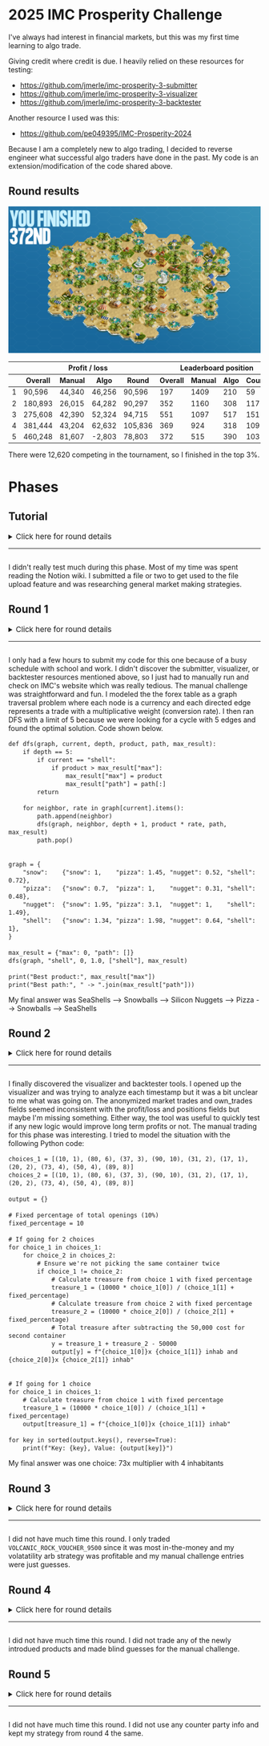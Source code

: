 # 2025 IMC Prosperity Challenge

I've always had interest in financial markets, but this was my first time learning to algo trade.

Giving credit where credit is due. I heavily relied on these resources for testing:
- https://github.com/jmerle/imc-prosperity-3-submitter
- https://github.com/jmerle/imc-prosperity-3-visualizer
- https://github.com/jmerle/imc-prosperity-3-backtester

Another resource I used was this:
- https://github.com/pe049395/IMC-Prosperity-2024

Because I am a completely new to algo trading, I decided to reverse engineer what successful algo traders have done in the past. My code is an extension/modification of the code shared above.

## Round results

![Island Screenshot](./island_screenshot.png)

<table>
    <thead>
        <tr>
            <th></th>
            <th colspan="4" style="text-align: center">Profit / loss</th>
            <th colspan="4" style="text-align: center">Leaderboard position</th>
        </tr>
        <tr>
            <th></th>
            <th>Overall</th>
            <th>Manual</th>
            <th>Algo</th>
            <th>Round</th>
            <th>Overall</th>
            <th>Manual</th>
            <th>Algo</th>
            <th>Country</th>
        </tr>
    </thead>
    <tbody>
        <tr>
            <td>1</td>
            <td>90,596</td>
            <td>44,340</td>
            <td>46,256</td>
            <td>90,596</td>
            <td>197</td>
            <td>1409</td>
            <td>210</td>
            <td>59</td>
        </tr>
        <tr>
            <td>2</td>
            <td>180,893</td>
            <td>26,015</td>
            <td>64,282</td>
            <td>90,297</td>
            <td>352</td>
            <td>1160</td>
            <td>308</td>
            <td>117</td>
        </tr>
        <tr>
            <td>3</td>
            <td>275,608</td>
            <td>42,390</td>
            <td>52,324</td>
            <td>94,715</td>
            <td>551</td>
            <td>1097</td>
            <td>517</td>
            <td>151</td>
        </tr>
        <tr>
            <td>4</td>
            <td>381,444</td>
            <td>43,204</td>
            <td>62,632</td>
            <td>105,836</td>
            <td>369</td>
            <td>924</td>
            <td>318</td>
            <td>109</td>
        </tr>
        <tr>
            <td>5</td>
            <td>460,248</td>
            <td>81,607</td>
            <td>-2,803</td>
            <td>78,803</td>
            <td>372</td>
            <td>515</td>
            <td>390</td>
            <td>103</td>
        </tr>
    </tbody>
</table>

There were 12,620 competing in the tournament, so I finished in the top 3%.

# Phases

## Tutorial
<details>
  <summary>
    <span style="font-size:15px">Click here for round details</span>
    <hr/>
  </summary>
  
    In the tutorial round there are two tradable goods: `Rainforest Resin` and `Kelp`. While the value of the `Rainforest Resin` has been stable throughout the history of the archipelago, the value of `Kelp` has been going up and down over time. 

    Position limits for the newly introduced products:

    - `RAINFOREST_RESIN`: 50
    - `KELP`: 50

    ⚠️ All algorithms uploaded in the tutorial round will be processed and generate results instantly, so you can experiment with different programs and strategies.
</details>

I didn't really test much during this phase. Most of my time was spent reading the Notion wiki. I submitted a file or two to get used to the file upload feature and was researching general market making strategies.

## Round 1
<details>
  <summary>
    <span style="font-size:15px">Click here for round details</span>
    <hr/>
  </summary>

    ## Algorithm challenge

    The first three tradable products are introduced: : `Rainforest Resin` , `Kelp`, and `Squid Ink`. The value of the `Rainforest Resin` has been stable throughout the history of the archipelago, the value of `Kelp` has been going up and down over time, and the value of `Squid Ink` can also swing a bit, but some say there is a pattern to be discovered in its prize progression. All algorithms uploaded in the tutorial round will be processed and generate results instantly, so you can experiment with different programs and strategies.

    Position limits for the newly introduced products:

    - `RAINFOREST_RESIN`: 50
    - `KELP`: 50
    - `SQUID_INK`: 50

    ### Hint

    Squid Ink can be a very volatile product with price having large swings. Making a two-sided market or carrying position can be risky for such an instrument. However, with large swings comes large reversion. Squid Ink prices show more tendency to revert short term swings in price.

    A metric to keep track of the size of deviation/swing from recent average could help in trading profitable positions.

    ## Manual challenge

    You get the chance to do a series of trades in some foreign island currencies. The first trade is a conversion of your SeaShells into a foreign currency, the last trade is a conversion from a foreign currency into SeaShells. Everything in between is up to you. Give some thought to what series of trades you would like to do, as there might be an opportunity to walk away with more shells than you arrived with.
</details>





I only had a few hours to submit my code for this one because of a busy schedule with school and work. I didn't discover the submitter, visualizer, or backtester resources mentioned above, so I just had to manually run and check on IMC's website which was really tedious. The manual challenge was straightforward and fun. I modeled the the forex table as a graph traversal problem where each node is a currency and each directed edge represents a trade with a multiplicative weight (conversion rate). I then ran DFS with a limit of 5 because we were looking for a cycle with 5 edges and found the optimal solution. Code shown below.

```
def dfs(graph, current, depth, product, path, max_result):
    if depth == 5:
        if current == "shell":
            if product > max_result["max"]:
                max_result["max"] = product
                max_result["path"] = path[:]
        return

    for neighbor, rate in graph[current].items():
        path.append(neighbor)
        dfs(graph, neighbor, depth + 1, product * rate, path, max_result)
        path.pop()


graph = {
    "snow":    {"snow": 1,    "pizza": 1.45, "nugget": 0.52, "shell": 0.72},
    "pizza":   {"snow": 0.7,  "pizza": 1,    "nugget": 0.31, "shell": 0.48},
    "nugget":  {"snow": 1.95, "pizza": 3.1,  "nugget": 1,    "shell": 1.49},
    "shell":   {"snow": 1.34, "pizza": 1.98, "nugget": 0.64, "shell": 1},
}

max_result = {"max": 0, "path": []}
dfs(graph, "shell", 0, 1.0, ["shell"], max_result)

print("Best product:", max_result["max"])
print("Best path:", " -> ".join(max_result["path"]))
```

My final answer was SeaShells --> Snowballs --> Silicon Nuggets --> Pizza --> Snowballs --> SeaShells

## Round 2

<details>
  <summary>
    <span style="font-size:15px">Click here for round details</span>
    <hr/>
  </summary>

    ## Algorithm challenge

    In this second round, you’ll find that everybody on the archipelago loves to picnic. Therefore, in addition to the products from round one, two Picnic Baskets are now available as a tradable good. 

    `PICNIC_BASKET1` contains three products: 

    1. Six (6) `CROISSANTS`
    2. Three (3) `JAMS`
    3. One (1) `DJEMBE`

    `PICNIC_BASKET2` contains just two products: 

    1. Four (4) `CROISSANTS`
    2. Two (2) `JAMS`

    Aside from the Picnic Baskets, you can now also trade the three products individually on the island exchange. 

    Position limits for the newly introduced products:

    - `CROISSANTS`: 250
    - `JAM`: 350
    - `DJEMBE`: 60
    - `PICNIC_BASKET1`: 60
    - `PICNIC_BASKET2`: 100

    ## Manual challenge

    Some shipping containers with valuables inside washed ashore. You get to choose a maximum of two containers to open and receive the valuable contents from. The first container you open is free of charge, but for the second one you will have to pay some SeaShells. Keep in mind that you are not the only one choosing containers and making a claim on its contents. You will have to split the spoils with all others that choose the same container. So, choose carefully. 

    Here's a breakdown of how your profit from a container will be computed:
    Every container has its **treasure multiplier** (up to 90) and number of **inhabitants** (up to 10) that will be choosing that particular container. The container’s total treasure is the product of the **base treasure** (10 000, same for all containers) and the container’s specific treasure multiplier. However, the resulting amount is then divided by the sum of the inhabitants that choose the same container and the percentage of opening this specific container of the total number of times a container has been opened (by all players). 

    For example, if **5 inhabitants** choose a container, and **this container was chosen** **10% of the total number of times a container has been opened** (by all players), the prize you get from that container will be divided by 15. After the division, **costs for opening a container** apply (if there are any), and profit is what remains.

</details>

I finally discovered the visualizer and backtester tools. I opened up the visualizer and was trying to analyze each timestamp but it was a bit unclear to me what was going on. The anonymized market trades and own_trades fields seemed inconsistent with the profit/loss and positions fields but maybe I'm missing something. Either way, the tool was useful to quickly test if any new logic would improve long term profits or not. The manual trading for this phase was interesting. I tried to model the situation with the following Python code:

```
choices_1 = [(10, 1), (80, 6), (37, 3), (90, 10), (31, 2), (17, 1), (20, 2), (73, 4), (50, 4), (89, 8)]
choices_2 = [(10, 1), (80, 6), (37, 3), (90, 10), (31, 2), (17, 1), (20, 2), (73, 4), (50, 4), (89, 8)]

output = {}

# Fixed percentage of total openings (10%)
fixed_percentage = 10

# If going for 2 choices
for choice_1 in choices_1:
    for choice_2 in choices_2:
        # Ensure we're not picking the same container twice
        if choice_1 != choice_2:
            # Calculate treasure from choice 1 with fixed percentage
            treasure_1 = (10000 * choice_1[0]) / (choice_1[1] + fixed_percentage)
            # Calculate treasure from choice 2 with fixed percentage
            treasure_2 = (10000 * choice_2[0]) / (choice_2[1] + fixed_percentage)
            # Total treasure after subtracting the 50,000 cost for second container
            y = treasure_1 + treasure_2 - 50000
            output[y] = f"{choice_1[0]}x {choice_1[1]} inhab and {choice_2[0]}x {choice_2[1]} inhab"


# If going for 1 choice
for choice_1 in choices_1:
    # Calculate treasure from choice 1 with fixed percentage
    treasure_1 = (10000 * choice_1[0]) / (choice_1[1] + fixed_percentage)
    output[treasure_1] = f"{choice_1[0]}x {choice_1[1]} inhab"

for key in sorted(output.keys(), reverse=True):
    print(f"Key: {key}, Value: {output[key]}")
```

My final answer was one choice: 73x multiplier with 4 inhabitants

## Round 3
<details>
  <summary>
    <span style="font-size:15px">Click here for round details</span>
    <hr/>
  </summary>
  
    ## Algorithm challenge

    Our inhabitants really like volcanic rock. So much even, that they invented a new tradable good, `VOLCANIC ROCK VOUCHERS`. The vouchers will give you the right but not obligation to buy `VOLCANIC ROCK` at a certain price (strike price) at voucher expiry timestamp. These vouchers can be traded as a separate item on the island’s exchange. Of course you will have to pay a premium for these vouchers, but if your strategy is solid as a rock, SeaShells spoils will be waiting for you on the horizon. 

    There are five Volcanic Rock Vouchers, each with their own **strike price** and **premium.** 

    **At beginning of Round 1, all the Vouchers have 7 trading days to expire. By end of Round 5, vouchers will have 2 trading days left to expire.**

    Position limits for the newly introduced products:

    - `VOLCANIC_ROCK`: 400

    `VOLCANIC_ROCK_VOUCHER_9500` :

    - Position Limit: 200
    - Strike Price: 9,500 SeaShells
    - Expiration deadline: 7 days (1 round = 1 day) starting from round 1

    `VOLCANIC_ROCK_VOUCHER_9750` :

    - Position Limit: 200
    - Strike Price: 9,750 SeaShells
    - Expiration deadline: 7 days (1 round = 1 day) starting from round 1

    `VOLCANIC_ROCK_VOUCHER_10000` :

    - Position Limit: 200
    - Strike Price: 10,000 SeaShells
    - Expiration deadline: 7 days (1 round = 1 day) starting from round 1

    `VOLCANIC_ROCK_VOUCHER_10250` :

    - Position Limit: 200
    - Strike Price: 10,250 SeaShells
    - Expiration deadline: 7 days (1 round = 1 day) starting from round 1

    `VOLCANIC_ROCK_VOUCHER_10500` :

    - Position Limit: 200
    - Strike Price: 10,500 SeaShells
    - Expiration deadline: 7 days (1 round = 1 day) starting from round 1

    ### Hint for Algorithmic Challenge

    Hello everyone, hope you're enjoying the VOLCANIC_ROCK vouchers and a variety of trading strategies these new products introduce. While digging for the rock, Archipelago residents found some ancient mathematics sharing insights into VOLCANIC_ROCK voucher trading. Here's what the message with obscure and advanced mathematics read,

    Message begins,

    I have discovered a strategy which will make ArchiCapital the biggest trading company ever. Here's how my thesis goes,

    t: Timestamp
    St: Voucher Underlying Price at t
    K: Strike
    TTE: Remaining Time till expiry at t
    Vt: Voucher price of strike K at t

    Compute,

    m_t = log(K/St)/ sqrt(TTE)
    v_t = BlackScholes ImpliedVol(St, Vt, K, TTE)

    for each t, plot v_t vs m_t and fit a parabolic curve to filter random noise.

    This fitted v_t(m_t) allows me to evaluate opportunities between different strikes. I also call fitted v_t(m_t=0) the base IV and I have identified interesting patterns in timeseries of base IV.

    Message ends.

    ## Manual challenge

    A big group of Sea Turtles is visiting our shores, bringing with them an opportunity to acquire some top grade `FLIPPERS`. You only have two chances to offer a good price. Each one of the Sea Turtles will accept the lowest bid that is over their reserve price. 

    The distribution of reserve prices is uniform between 160–200 and 250–320, but none of the Sea Turtles will trade between 200 and 250 due to some ancient superstition.

    For your second bid, they also take into account the average of the second bids by other traders in the archipelago. They’ll trade with you when your offer is above the average of all second bids. But if you end up under the average, the probability of a deal decreases rapidly. 

    To simulate this probability, the PNL obtained from trading with a fish for which your second bid is under the average of all second bids will be scaled by a factor *p*:

    $$
    p = (\frac{320 – \text{average bid}}{320 – \text{your bid}})^3
    $$

    You know there’s a constant desire for Flippers on the archipelago. So, at the end of the round, you’ll be able to sell them for 320 SeaShells ****a piece.

    Think hard about how you want to set your two bids, place your feet firmly in the sand and brace yourself, because this could get messy.
</details>

I did not have much time this round. I only traded `VOLCANIC_ROCK_VOUCHER_9500` since it was most in-the-money and my volatatility arb strategy was profitable and my manual challenge entries were just guesses.

## Round 4
<details>
  <summary>
    <span style="font-size:15px">Click here for round details</span>
    <hr/>
  </summary>
  
    ## Algorithm challenge

    In this fourth round of Prosperity a new luxury product is introduced: `MAGNIFICENT MACARONS`. `MAGNIFICENT MACARONS` are a delicacy and their value is dependent on all sorts of observable factors like hours of sun light, sugar prices, shipping costs, in- & export tariffs and suitable storage space. Can you find the right connections to optimize your program? 

    Position limits for the newly introduced products:

    - `MAGNIFICENT_MACARONS`: 75
    - Conversion Limit for `MAGNIFICENT_MACARONS` = 10

    ## Hint - Algo

    It was well understood lore in Archipelago that low sunlight index can impact sugar and MACARON production negatively causing prices to rise due to panic among residents. However, ArchiResearchers have identified existence of a CriticalSunlightIndex (CSI).

    If sunlightIndex goes below this CSI with an anticipation to remain under this critical level for a long period of time, sugar and MACARON prices can increase by substantial amount with a strong correlation.

    When sunlightIndex is above this CSI, Sugar and MACARON prices tend to trade around their respective fair values and demonstrates market supply-demand dynamics.

    Can you find this CSI and use it to trade better than ever and make your island prosper? All the best!

    ## Manual challenge

    You’re participating in a brand new game show and have the opportunity to open up a maximum of three suitcases with great prizes in them. The whole archipelago is participating, so you’ll have to share the spoils with everyone choosing the same suitcase. Opening one suitcase is free, but for the second and third one you’ll need to pay to get inside. 

    Here's a breakdown of how your profit from a suitcase will be computed:
    Every suitcase has its **prize multiplier** (up to 100) and number of **inhabitants** (up to 15) that will be choosing that particular suitcase. The suitcase’s total treasure is the product of the **base treasure** (10 000, same for all suitcases) and the suitcase’s specific treasure multiplier. However, the resulting amount is then divided by the sum of the inhabitants that choose the same suitcase and the percentage of opening this specific suitcase of the total number of times a suitcase has been opened (by all players). 

    For example, if **5 inhabitants** choose a suitcase, and **this suitcase was chosen** **10% of the total number of times a suitcase has been opened** (by all players), the prize you get from that suitcase will be divided by 15. After the division, **costs for opening a suitcase** apply (if there are any), and profit is what remains.

    To help you with your decision making, here's the distribution of player's choices from **Round 2** Manual: 

    ![Round_4_Manual_Wiki.webp](attachment:8b96766c-52b0-451c-a6e0-f012e77ad163:Round_4_Manual_Wiki.webp)

    ## Additional trading microstructure information:

    1. ConversionObservation (detailed in “[Writing an Algorithm in Python](https://www.notion.so/Writing-an-Algorithm-in-Python-17be8453a09381988c6ed45b1b597049?pvs=21)” under E-learning center) shows quotes of `MAGNIFICENT_MACARONS` offered by the chefs from Pristine Cuisine
    2. To purchase 1 unit of `MAGNIFICENT_MACARONS` from Pristine Cuisine, you will purchase at askPrice, pay `TRANSPORT_FEES` and `IMPORT_TARIFF`
    3. To sell 1 unit of `MAGNIFICENT_MACARONS` to Pristine Cuisine, you will sell at bidPrice, pay `TRANSPORT_FEES` and `EXPORT_TARIFF`
    4. You can ONLY trade with Pristine Cuisine via the conversion request with applicable conditions as mentioned in the wiki
    5. For every 1 unit of `MAGNIFICENT_MACARONS` net long position, storage cost of 0.1 Seashells per timestamp will be applied for the duration that position is held. No storage cost applicable to net short position
</details>

I did not have much time this round. I did not trade any of the newly introdued products and made blind guesses for the manual challenge.

## Round 5

<details>
  <summary>
    <span style="font-size:15px">Click here for round details</span>
    <hr/>
  </summary>
  
    ## Algorithm challenge

    The final round of the challenge is already here! And surprise, no new products are introduced for a change. Dull? Probably not, as you do get another treat. The island exchange now discloses to you who the counterparty is you have traded against. This means that the `counter_party` property of the `OwnTrade` object is now populated. Perhaps interesting to see if you can leverage this information to make your algorithm even more profitable?

    ```python
    class OwnTrade:
        def __init__(self, symbol: Symbol, price: int, quantity: int, counter_party: UserId = None) -> None:
            self.symbol = symbol
            self.price: int = price
            self.quantity: int = quantity
            self.counter_party = counter_party
    ```

    ## Manual challenge

    You’ve been invited to trade on the exchange of the West Archipelago for one day only. An exclusive event and perfect opportunity to make some big final profits before the champion is crowned. Benny the Bull has granted you access to his most trusted news source: Goldberg. You’ll find all the information you need right there. Be aware that trading these foreign goods comes at a price. The more you trade in one good, the more expensive it will get. This is the final stretch. Make it count!
</details>

I did not have much time this round. I did not use any counter party info and kept my strategy from round 4 the same.